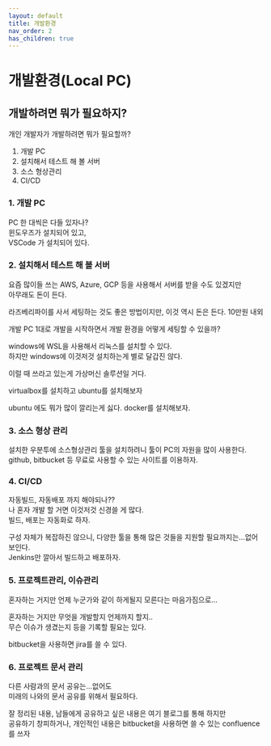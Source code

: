 ```yaml
---
layout: default
title: 개발환경
nav_order: 2
has_children: true
---
```

 
# 개발환경(Local PC)

## 개발하려면 뭐가 필요하지?

개인 개발자가 개발하려면 뭐가 필요할까?

1. 개발 PC
2. 설치해서 테스트 해 볼 서버 
3. 소스 형상관리
4. CI/CD 

### 1. 개발 PC
PC 한 대씩은 다들 있자나?   
윈도우즈가 설치되어 있고,    
VSCode 가 설치되어 있다. 

### 2. 설치해서 테스트 해 볼 서버

요즘 많이들 쓰는 AWS, Azure, GCP 등을 사용해서 서버를 받을 수도 있겠지만   
아무래도 돈이 든다. 

라즈베리파이를 사서 세팅하는 것도 좋은 방법이지만, 이것 역시 돈은 든다. 10만원 내외   

개발 PC 1대로 개발을 시작하면서 개발 환경을 어떻게 세팅할 수 있을까?   

windows에 WSL을 사용해서 리눅스를 설치할 수 있다.   
하지만 windows에 이것저것 설치하는게 별로 달갑진 않다. 

이럴 때 쓰라고 있는게 가상머신 솔루션일 거다.   

virtualbox를 설치하고 ubuntu를 설치해보자

ubuntu 에도 뭐가 많이 깔리는게 싫다. docker를 설치해보자.  

### 3. 소스 형상 관리

설치한 우분투에 소스형상관리 툴을 설치하려니 툴이 PC의 자원을 많이 사용한다.   
github, bitbucket 등 무료로 사용할 수 있는 사이트를 이용하자.

### 4. CI/CD

자동빌드, 자동배포 까지 해야되나??  
나 혼자 개발 할 거면 이것저것 신경쓸 게 많다.   
빌드, 배포는 자동화로 하자.

구성 자체가 복잡하진 않으니, 다양한 툴을 통해 많은 것들을 지원할 필요까지는...없어보인다.    
Jenkins만 깔아서 빌드하고 배포하자.

### 5. 프로젝트관리, 이슈관리

혼자하는 거지만 언제 누군가와 같이 하게될지 모른다는 마음가짐으로...

혼자하는 거지만 무엇을 개발할지 언제까지 할지..   
무슨 이슈가 생겼는지 등을 기록할 필요는 있다. 

bitbucket을 사용하면 jira를 쓸 수 있다. 

### 6. 프로젝트 문서 관리

다른 사람과의 문서 공유는...없어도   
미래의 나와의 문서 공유를 위해서 필요하다.   

잘 정리된 내용, 남들에게 공유하고 싶은 내용은 여기 블로그를 통해 하지만   
공유하기 창피하거나, 개인적인 내용은 bitbucket을 사용하면 쓸 수 있는 confluence를 쓰자

